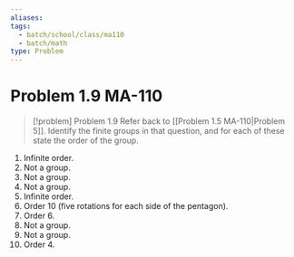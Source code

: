 ```yaml
---
aliases: 
tags:
  - batch/school/class/ma110
  - batch/math
type: Problem
---
```

# Problem 1.9 MA-110

> [!problem] Problem 1.9
> Refer back to [[Problem 1.5 MA-110|Problem 5]]. Identify the finite groups in that question, and for each of these state the order of the group.

1. Infinite order.
2. Not a group.
3. Not a group.
4. Not a group.
5. Infinite order.
6. Order 10 (five rotations for each side of the pentagon).
7. Order 6.
8. Not a group.
9. Not a group.
10. Order 4.
